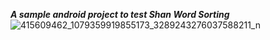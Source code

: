 ***A sample android project to test Shan Word Sorting***
![415609462_1079359919855173_3289243276037588211_n](https://github.com/SaingHmineTun/ShanTranslitAndroid/assets/41017501/058522e1-cc51-4957-8e05-e2c1cc82768d)

